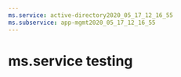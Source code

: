 ```yaml
---
ms.service: active-directory2020_05_17_12_16_55
ms.subservice: app-mgmt2020_05_17_12_16_55
---
```

 # ms.service testing